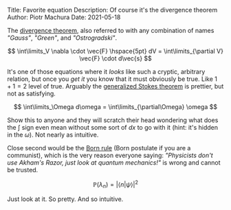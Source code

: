 Title:        Favorite equation
Description:  Of course it's the divergence theorem
Author:       Piotr Machura
Date:         2021-05-18

The [divergence theorem](https://en.wikipedia.org/wiki/Divergence_theorem), also referred to with any combination of
names *"Gauss"*, *"Green"*, and *"Ostrogradski"*.

$$
\int\limits_V \nabla \cdot \vec{F} \hspace{5pt} dV = \int\limits_{\partial V} \vec{F} \cdot d\vec{s}
$$

It's one of those equations where it *looks* like such a cryptic, arbitrary relation, but once you *get it* you know
that it must obviously be true. Like $1+1=2$ level of true. Arguably the [generalized Stokes
theorem](https://en.wikipedia.org/wiki/Generalized_Stokes_theorem) is prettier, but not as satisfying.

$$
\int\limits_\Omega d\omega = \int\limits_{\partial\Omega} \omega
$$

Show this to anyone and they will scratch their head wondering what does the $\int$ sign even mean without some sort of
$dx$ to go with it (hint: it's hidden in the $\omega$). Not nearly as intuitive.

Close second would be the [Born rule](https://en.wikipedia.org/wiki/Born_rule) (Born postulate if you are a communist),
which is the very reason everyone saying: *"Physicists don't use Akham's Razor, just look at quantum mechanics!"* is
wrong and cannot be trusted.

$$
\mathbb{P}(\lambda_n) = \vert \langle n \vert \psi \rangle \vert^2 
$$

Just look at it. So pretty. And so intuitive.
